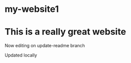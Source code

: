 # my-website1

# This is a really great website

Now editing on update-readme branch

Updated locally
